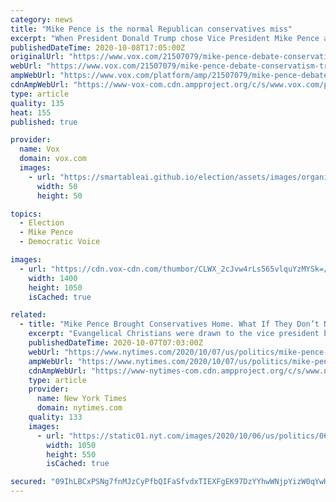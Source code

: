 ```yaml
---
category: news
title: "Mike Pence is the normal Republican conservatives miss"
excerpt: "When President Donald Trump chose Vice President Mike Pence as his running mate, Pence’s job was simple: Be normal. And during his debate with Sen. Kamala Harris on Wednesday, Pence attempted to ..."
publishedDateTime: 2020-10-08T17:05:00Z
originalUrl: "https://www.vox.com/21507079/mike-pence-debate-conservatism-trump-trumpism"
webUrl: "https://www.vox.com/21507079/mike-pence-debate-conservatism-trump-trumpism"
ampWebUrl: "https://www.vox.com/platform/amp/21507079/mike-pence-debate-conservatism-trump-trumpism"
cdnAmpWebUrl: "https://www-vox-com.cdn.ampproject.org/c/s/www.vox.com/platform/amp/21507079/mike-pence-debate-conservatism-trump-trumpism"
type: article
quality: 135
heat: 155
published: true

provider:
  name: Vox
  domain: vox.com
  images:
    - url: "https://smartableai.github.io/election/assets/images/organizations/vox.com-50x50.jpg"
      width: 50
      height: 50

topics:
  - Election
  - Mike Pence
  - Democratic Voice

images:
  - url: "https://cdn.vox-cdn.com/thumbor/CLWX_2cJvw4rLs565vlquYzMYSk=/0x0:6048x4024/1400x1050/filters:focal(2983x1198:3949x2164):no_upscale()/cdn.vox-cdn.com/uploads/chorus_image/image/67602122/GettyImages_1279085321.0.jpg"
    width: 1400
    height: 1050
    isCached: true

related:
  - title: "Mike Pence Brought Conservatives Home. What If They Don’t Need Him Anymore?"
    excerpt: "Evangelical Christians were drawn to the vice president because he shared their values. But Trump’s style has made defiance of political norms, not a Pence specialty, seem appealing."
    publishedDateTime: 2020-10-07T07:03:00Z
    webUrl: "https://www.nytimes.com/2020/10/07/us/politics/mike-pence-debate.html"
    ampWebUrl: "https://www.nytimes.com/2020/10/07/us/politics/mike-pence-debate.amp.html"
    cdnAmpWebUrl: "https://www-nytimes-com.cdn.ampproject.org/c/s/www.nytimes.com/2020/10/07/us/politics/mike-pence-debate.amp.html"
    type: article
    provider:
      name: New York Times
      domain: nytimes.com
    quality: 133
    images:
      - url: "https://static01.nyt.com/images/2020/10/06/us/politics/06Pence-GOP1/06Pence-GOP1-facebookJumbo.jpg"
        width: 1050
        height: 550
        isCached: true

secured: "09IhLBCxPSNg7fnMJzCyPfbQIFaSfvdxTIEXFgEK97DzYYhwWNjpYizW0qYwHf3FyifrY8WpU1avipKZ8yzRbj98cilkx+UWL8ctOue4Rfdp+ZyE/QhSMjwj/MrGP0AtImA4Vr+2AR8QWbffDxz5xLrtGOn7BDEO9PIzF60FQTmyFPpIZ/y+pu/fde+LLHoC3v20Ki/TSSyVMirUWg8dbR6ofBEI6smaeqz0RbTbcnvsuW5W4zqey+hhmb/QmyVwUNCpVlckTeoZN7I34d97sTxzFhEgyp9aXyQy+0hK2W5Kjucw5a1nFuWpfmcnqRS5jBkSePwVn9dsFuJ1zGdx4fKnNYa3q+FrbWmwlfjpBvY=;TeFz/v1y3cHTKsFU1fAYEQ=="
---
```


